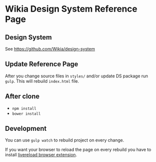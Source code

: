 # Wikia Design System Reference Page

## Design System

See https://github.com/Wikia/design-system

## Update Reference Page

After you change source files in `styles/` and/or update DS package run `gulp`. This will rebuild `index.html` file. 

## After clone

* `npm install`
* `bower install`

## Development

You can use `gulp watch` to rebuild project on every change.

If you want your browser to reload the page on every rebuild you have to install [livereload browser extension](http://livereload.com/extensions/). 
